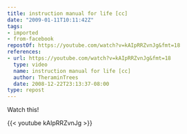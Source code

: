 ```yaml
---
title: instruction manual for life [cc]
date: "2009-01-11T10:11:42Z"
tags:
- imported
- from-facebook
repostOf: https://youtube.com/watch?v=kAIpRRZvnJg&fmt=18
references:
- url: https://youtube.com/watch?v=kAIpRRZvnJg&fmt=18
  type: video
  name: instruction manual for life [cc]
  author: TheraminTrees
  date: 2008-12-22T23:13:37-08:00
type: repost
---
```

Watch this!

{{< youtube kAIpRRZvnJg >}}
